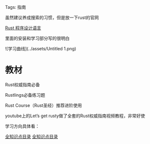 Tags: 指南

虽然建议养成搜索的习惯，但是放一下rust的官网

[Rust 程序设计语言](https://www.rust-lang.org/zh-CN/)

里面的安装和学习部分写的很明白

<!-- ![[Untitled 1.png]] -->
![学习曲线](../assets/Untitled 1.png)

# 教材

Rust权威指南必备

Rustlings必备练习题

Rust Course（Rust圣经）推荐进阶使用

youtube上的Let’s get rusty做了全套的Rust权威指南视频教程，非常好使

学习方向具体看：

[全知识点目录](%E5%85%A8%E7%9F%A5%E8%AF%86%E7%82%B9%E7%9B%AE%E5%BD%95.md)
[全知识点目录](./全知识点目录.md)